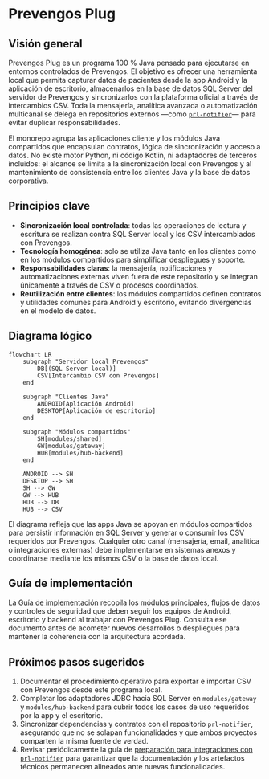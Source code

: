 # Prevengos Plug

## Visión general
Prevengos Plug es un programa 100 % Java pensado para ejecutarse en entornos controlados de Prevengos. El objetivo es ofrecer una herramienta local que permita capturar datos de pacientes desde la app Android y la aplicación de escritorio, almacenarlos en la base de datos SQL Server del servidor de Prevengos y sincronizarlos con la plataforma oficial a través de intercambios CSV. Toda la mensajería, analítica avanzada o automatización multicanal se delega en repositorios externos —como [`prl-notifier`](https://github.com/prevengos/prl-notifier)— para evitar duplicar responsabilidades.

El monorepo agrupa las aplicaciones cliente y los módulos Java compartidos que encapsulan contratos, lógica de sincronización y acceso a datos. No existe motor Python, ni código Kotlin, ni adaptadores de terceros incluidos: el alcance se limita a la sincronización local con Prevengos y al mantenimiento de consistencia entre los clientes Java y la base de datos corporativa.

## Principios clave
- **Sincronización local controlada**: todas las operaciones de lectura y escritura se realizan contra SQL Server local y los CSV intercambiados con Prevengos.
- **Tecnología homogénea**: solo se utiliza Java tanto en los clientes como en los módulos compartidos para simplificar despliegues y soporte.
- **Responsabilidades claras**: la mensajería, notificaciones y automatizaciones externas viven fuera de este repositorio y se integran únicamente a través de CSV o procesos coordinados.
- **Reutilización entre clientes**: los módulos compartidos definen contratos y utilidades comunes para Android y escritorio, evitando divergencias en el modelo de datos.

## Diagrama lógico
```mermaid
flowchart LR
    subgraph "Servidor local Prevengos"
        DB[(SQL Server local)]
        CSV[Intercambio CSV con Prevengos]
    end

    subgraph "Clientes Java"
        ANDROID[Aplicación Android]
        DESKTOP[Aplicación de escritorio]
    end

    subgraph "Módulos compartidos"
        SH[modules/shared]
        GW[modules/gateway]
        HUB[modules/hub-backend]
    end

    ANDROID --> SH
    DESKTOP --> SH
    SH --> GW
    GW --> HUB
    HUB --> DB
    HUB --> CSV
```

El diagrama refleja que las apps Java se apoyan en módulos compartidos para persistir información en SQL Server y generar o consumir los CSV requeridos por Prevengos. Cualquier otro canal (mensajería, email, analítica o integraciones externas) debe implementarse en sistemas anexos y coordinarse mediante los mismos CSV o la base de datos local.

## Guía de implementación

La [Guía de implementación](docs/guia-de-implementacion.md) recopila los módulos principales, flujos de datos y controles de seguridad que deben seguir los equipos de Android, escritorio y backend al trabajar con Prevengos Plug. Consulta ese documento antes de acometer nuevos desarrollos o despliegues para mantener la coherencia con la arquitectura acordada.

## Próximos pasos sugeridos
1. Documentar el procedimiento operativo para exportar e importar CSV con Prevengos desde este programa local.
2. Completar los adaptadores JDBC hacia SQL Server en `modules/gateway` y `modules/hub-backend` para cubrir todos los casos de uso requeridos por la app y el escritorio.
3. Sincronizar dependencias y contratos con el repositorio `prl-notifier`, asegurando que no se solapan funcionalidades y que ambos proyectos comparten la misma fuente de verdad.
4. Revisar periódicamente la guía de [preparación para integraciones con `prl-notifier`](docs/integrations/prl-notifier-readiness.md) para garantizar que la documentación y los artefactos técnicos permanecen alineados ante nuevas funcionalidades.
